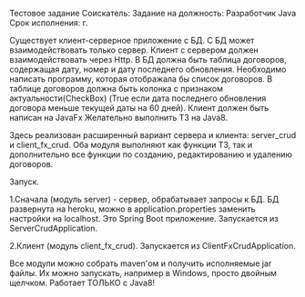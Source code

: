Тестовое задание
Соискатель: 
Задание на должность: Разработчик Java
Срок исполнения:                      г.

Существует клиент-серверное приложение с БД. С БД может взаимодействовать только сервер. Клиент с сервером должен взаимодействовать через Http. В БД должна быть таблица договоров, содержащая дату, номер и дату последнего обновления.
Необходимо написать программу, которая отображала бы список договоров. В таблице договоров должна быть колонка с признаком актуальности(CheckBox) (True если дата последнего обновления договора меньше текущей даты на 60 дней).
Клиент должен быть написан на JavaFx
Желательно выполнить ТЗ на Java8.

Здесь реализован расширенный вариант сервера и клиента: server_crud и client_fx_crud.
Оба модуля выполняют как функции ТЗ, так и дополнительно все функции по созданию, редактированию и удалению договоров. 
 

Запуск.

1.Сначала (модуль server) - сервер, обрабатывает запросы к БД. БД развернута на heroku, можно в application.properties заменить настройки на localhost.
Это Spring Boot приложение. Запускается из ServerCrudApplication.

2.Клиент (модуль client_fx_crud). Запускается из ClientFxCrudApplication.

Все модули можно собрать maven'ом и получить исполняемые jar файлы. Их можно запускать, например в Windows, просто двойным щелчком.
Работает ТОЛЬКО с Java8! 








